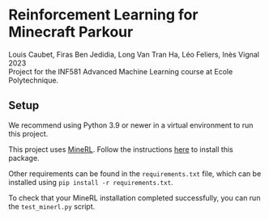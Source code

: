 # Reinforcement Learning for Minecraft Parkour

Louis Caubet, Firas Ben Jedidia, Long Van Tran Ha, Léo Feliers, Inès Vignal <br>
2023
<br>
Project for the INF581 Advanced Machine Learning course at Ecole Polytechnique.

## Setup

We recommend using Python 3.9 or newer in a virtual environment to run this project.

This project uses [MineRL](minerl.readthedocs.io/). Follow the instructions [here](https://minerl.readthedocs.io/en/latest/tutorials/index.html) to install this package.

Other requirements can be found in the `requirements.txt` file, which can be installed using `pip install -r requirements.txt`.

To check that your MineRL installation completed successfully, you can run the `test_minerl.py` script.